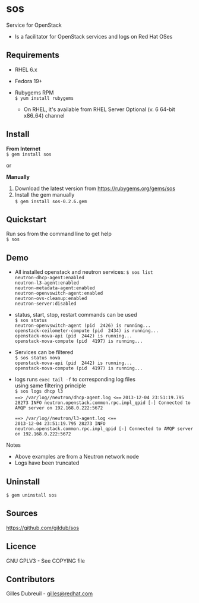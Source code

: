 sos
===
Service for OpenStack  
* Is a facilitator for OpenStack services and logs on Red Hat OSes   


Requirements
------------
* RHEL 6.x  
* Fedora 19+

* Rubygems RPM  
  `$ yum install rubygems`  
  * On RHEL, it's available from RHEL Server Optional (v. 6 64-bit x86_64) channel  
  

Install
-------
**From Internet**  
`$ gem install sos`  

or  

**Manually**  
1. Download the latest version from https://rubygems.org/gems/sos  
2. Install the gem manually  
   `$ gem install sos-0.2.6.gem`  


Quickstart
----------
Run sos from the command line to get help  
`$ sos`  


Demo
----
* All installed openstack and neutron services:
 `$ sos list`    
 `neutron-dhcp-agent:enabled`  
 `neutron-l3-agent:enabled`  
 `neutron-metadata-agent:enabled`  
 `neutron-openvswitch-agent:enabled`  
 `neutron-ovs-cleanup:enabled`  
 `neutron-server:disabled`  

* status, start, stop, restart commands can be used  
 `$ sos status`   
 `neutron-openvswitch-agent (pid  2426) is running...`  
 `openstack-ceilometer-compute (pid  2434) is running...`  
 `openstack-nova-api (pid  2442) is running...`  
 `openstack-nova-compute (pid  4197) is running...`  

* Services can be filtered  
 `$ sos status nova`   
 `openstack-nova-api (pid  2442) is running...`  
 `openstack-nova-compute (pid  4197) is running...`  
  
* logs runs `exec tail -f` to corresponding log files  
  using same filtering principle  
  `$ sos logs dhcp l3`  
  `==> /var/log//neutron/dhcp-agent.log <==`
  `2013-12-04 23:51:19.795 28273 INFO neutron.openstack.common.rpc.impl_qpid [-] Connected to AMQP server on 192.168.0.222:5672`  
  
  `==> /var/log//neutron/l3-agent.log <==`  
  `2013-12-04 23:51:19.795 28273 INFO neutron.openstack.common.rpc.impl_qpid [-] Connected to AMQP server on 192.168.0.222:5672`  
  

Notes  
* Above examples are from a Neutron network node  
* Logs have been truncated  

Uninstall
---------
`$ gem uninstall sos`  


Sources
-------
https://github.com/gildub/sos  


Licence
-------
GNU GPLV3 - See COPYING file  


Contributors
------------
Gilles Dubreuil - gilles@redhat.com  


